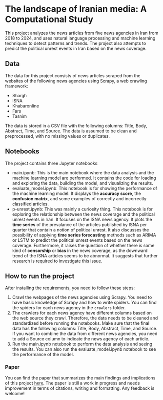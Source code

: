 # The landscape of Iranian media: A Computational Study

This project analyzes the news articles from five news agencies in Iran from 2018 to 2024, and uses natural language processing and machine learning techniques to detect patterns and trends. The project also attempts to predict the political unrest events in Iran based on the news coverage.

## Data

The data for this project consists of news articles scraped from the websites of the following news agencies using Scrapy, a web crawling framework:

- Shargh
- ISNA
- Khabaronline
- Fars
- Tasnim

The data is stored in a CSV file with the following columns: Title, Body, Abstract, Time, and Source. The data is assumed to be clean and preprocessed, with no missing values or duplicates.

## Notebooks

The project contains three Jupyter notebooks:

- main.ipynb: This is the main notebook where the data analysis and the machine learning model are performed. It contains the code for loading and exploring the data, building the model, and visualizing the results.
- evaluate_model.ipynb: This notebook is for showing the performance of the machine learning model. It displays the **accuracy score**, the **confusion matrix**, and some examples of correctly and incorrectly classified articles.
- p-unrest.ipynb: This was mainly a curiosity thing. This notebook is for exploring the relationship between the news coverage and the political unrest events in Iran. It focuses on the ISNA news agency. It plots the **time series** of the prevalance of the articles published by ISNA per quarter that contain a notion of political unrest. It also discusses the possibility of applying **time series forecasting** methods such as ARIMA or LSTM to predict the political unrest events based on the news coverage. Furthermore, it raises the question of whether there is some kind of **censorship** or **bias** in the news coverage, as the downward trend of the ISNA articles seems to be abnormal. It suggests that further research is required to investigate this issue.

## How to run the project

After installing the requirements, you need to follow these steps:

1. Crawl the webpages of the news agencies using Scrapy. You need to have basic knowledge of Scrapy and how to write spiders. You can find the spiders for each news agency in the `crawlers` folder.
2. The crawlers for each news agency have different columns based on the web source they crawl. Therefore, the data needs to be cleaned and standardized before running the notebooks. Make sure that the final data has the following columns: Title, Body, Abstract, Time, and Source. If you want to combine the data from different news agencies, you need to add a Source column to indicate the news agency of each article.
3. Run the main.ipynb notebook to perform the data analysis and seeing the results. You can also run the evaluate_model.ipynb notebook to see the performance of the model.

### Paper

You can find the paper that summarizes the main findings and implications of this project [here](https://drive.google.com/file/d/1pfur2m21HC0O9tGXE-sTXnTZ_f_Ry8il/view?usp=sharing). The paper is still a work in progress and needs improvement in terms of citations, writing and formatting. Any feedback is welcome!
